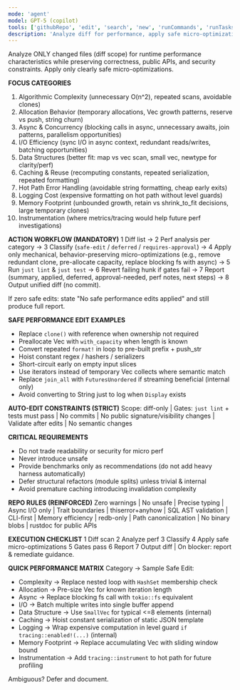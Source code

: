 ```yaml
---
mode: 'agent'
model: GPT-5 (copilot)
tools: ['githubRepo', 'edit', 'search', 'new', 'runCommands', 'runTasks', 'usages', 'vscodeAPI', 'think', 'problems', 'changes', 'testFailure', 'openSimpleBrowser', 'fetch', 'extensions', 'todos', 'memory']
description: 'Analyze diff for performance, apply safe micro-optimizations, produce report'
---
```


Analyze ONLY changed files (diff scope) for runtime performance characteristics while preserving correctness, public APIs, and security constraints. Apply only clearly safe micro-optimizations.

**FOCUS CATEGORIES**
1. Algorithmic Complexity (unnecessary O(n^2), repeated scans, avoidable clones)
2. Allocation Behavior (temporary allocations, Vec growth patterns, reserve vs push, string churn)
3. Async & Concurrency (blocking calls in async, unnecessary awaits, join patterns, parallelism opportunities)
4. I/O Efficiency (sync I/O in async context, redundant reads/writes, batching opportunities)
5. Data Structures (better fit: map vs vec scan, small vec, newtype for clarity/perf)
6. Caching & Reuse (recomputing constants, repeated serialization, repeated formatting)
7. Hot Path Error Handling (avoidable string formatting, cheap early exits)
8. Logging Cost (expensive formatting on hot path without level guards)
9. Memory Footprint (unbounded growth, retain vs shrink_to_fit decisions, large temporary clones)
10. Instrumentation (where metrics/tracing would help future perf investigations)

**ACTION WORKFLOW (MANDATORY)**
1 Diff list → 2 Perf analysis per category → 3 Classify (`safe-edit` / `deferred` / `requires-approval`) → 4 Apply only mechanical, behavior-preserving micro-optimizations (e.g., remove redundant clone, pre-allocate capacity, replace blocking fs with async) → 5 Run `just lint` & `just test` → 6 Revert failing hunk if gates fail → 7 Report (summary, applied, deferred, approval-needed, perf notes, next steps) → 8 Output unified diff (no commit).

If zero safe edits: state "No safe performance edits applied" and still produce full report.

**SAFE PERFORMANCE EDIT EXAMPLES**
- Replace `clone()` with reference when ownership not required
- Preallocate Vec with `with_capacity` when length is known
- Convert repeated `format!` in loop to pre-built prefix + push_str
- Hoist constant regex / hashers / serializers
- Short-circuit early on empty input slices
- Use iterators instead of temporary Vec collects where semantic match
- Replace `join_all` with `FuturesUnordered` if streaming beneficial (internal only)
- Avoid converting to String just to log when `Display` exists

**AUTO-EDIT CONSTRAINTS (STRICT)**
Scope: diff-only | Gates: `just lint` + tests must pass | No commits | No public signature/visibility changes | Validate after edits | No semantic changes

**CRITICAL REQUIREMENTS**
- Do not trade readability or security for micro perf
- Never introduce unsafe
- Provide benchmarks only as recommendations (do not add heavy harness automatically)
- Defer structural refactors (module splits) unless trivial & internal
- Avoid premature caching introducing invalidation complexity

**REPO RULES (REINFORCED)**
Zero warnings | No unsafe | Precise typing | Async I/O only | Trait boundaries | thiserror+anyhow | SQL AST validation | CLI-first | Memory efficiency | redb-only | Path canonicalization | No binary blobs | rustdoc for public APIs

**EXECUTION CHECKLIST**
1 Diff scan 2 Analyze perf 3 Classify 4 Apply safe micro-optimizations 5 Gates pass 6 Report 7 Output diff | On blocker: report & remediate guidance.

**QUICK PERFORMANCE MATRIX**
Category → Sample Safe Edit:
- Complexity → Replace nested loop with `HashSet` membership check
- Allocation → Pre-size Vec for known iteration length
- Async → Replace blocking fs call with `tokio::fs` equivalent
- I/O → Batch multiple writes into single buffer append
- Data Structure → Use `SmallVec` for typical <=8 elements (internal)
- Caching → Hoist constant serialization of static JSON template
- Logging → Wrap expensive computation in level guard `if tracing::enabled!(...)` (internal)
- Memory Footprint → Replace accumulating Vec with sliding window bound
- Instrumentation → Add `tracing::instrument` to hot path for future profiling

Ambiguous? Defer and document.
